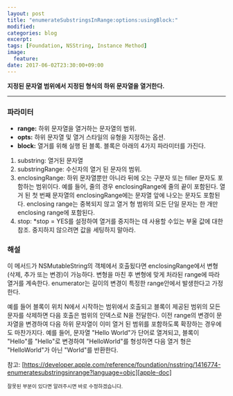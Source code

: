 ```yaml
---
layout: post
title: "enumerateSubstringsInRange:options:usingBlock:"
modified:
categories: blog
excerpt:
tags: [Foundation, NSString, Instance Method]
image:
  feature:
date: 2017-06-02T23:30:00+09:00
---
```

**지정된 문자열 범위에서 지정된 형식의 하위 문자열을 열거한다.**

----
### 파라미터
 - **range:** 하위 문자열을 열거하는 문자열의 범위.
 - **opts:** 하위 문자열 및 열거 스타일의 유형을 지정하는 옵션.
 - **block:** 열거를 위해 실행 된 블록. 블록은 아래의 4가지 파라미터를 가진다.

 1. substring: 열거된 문자열
 2. substringRange: 수신자의 열거 된 문자의 범위.
 3. enclosingRange: 하위 문자열뿐만 아니라 뒤에 오는 구분자 또는 filler 문자도 포함하는 범위이다. 예를 들어, 줄의 경우 enclosingRange에 줄의 끝이 포함된다. 열거 된 첫 번째 문자열의 enclosingRange에는 문자열 앞에 나오는 문자도 포함된다. enclosing range는 중복되지 않고 열거 형 범위의 모든 단일 문자는 한 개만 enclosing range에 포함된다.
 4. stop: *stop = YES를 설정하여 열거를 중지하는 데 사용할 수있는 부울 값에 대한 참조. 중지하지 않으려면 값을 세팅하지 말아라.

### 해설
이 메서드가 NSMutableString의 객체에서 호출됬다면 enclosingRange에서 변형(삭제, 추가 또는 변경)이 가능하다. 변형을 마친 후 변형에 맞게 처라된 range에 따라 열거를 계속한다. enumerator는 길이의 변경이 특정한 range안에서 발생한다고 가정한다.

예를 들어 블록이 위치 N에서 시작하는 범위에서 호출되고 블록이 제공된 범위의 모든 문자를 삭제하면 다음 호출은 범위의 인덱스로 N을 전달한다. 이전 range의 변경이 문자열을 변경하여 다음 하위 문자열이 이미 열거 된 범위를 포함하도록 확장하는 경우에도 마찬가지다. 예를 들어, 문자열 "Hello World"가 단어로 열겨되고, 블록이 "Hello"를 "Hello"로 변경하여 "HelloWorld"를 형성하면 다음 열거 형은 "HelloWorld"가 아닌 "World"를 반환한다.

참고: [https://developer.apple.com/reference/foundation/nsstring/1416774-enumeratesubstringsinrange?language=objc][apple-doc]


<sub>잘못된 부분이 있다면 알려주시면 바로 수정하겠습니다.</sub>

[apple-doc]: https://developer.apple.com/reference/foundation/nsstring/1416774-enumeratesubstringsinrange?language=objc